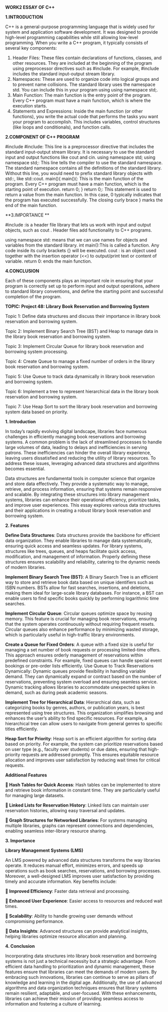 **WORK2 ESSAY OF C++**

**1.INTRODUCTION**

C++ is a general-purpose programming language that is widely used for system and application software development. It was designed to provide high-level programming capabilities while still allowing low-level programming.
When you write a C++ program, it typically consists of several key components:
1.	Header Files: These files contain declarations of functions, classes, and other resources. They are included at the beginning of the program using preprocessor directives such as #include. For example, #include <iostream> includes the standard input-output stream library.
2.	Namespaces: These are used to organize code into logical groups and to prevent name collisions. The standard library uses the namespace std. You can include this in your program using using namespace std;.
3.	Main Function: The main function is the entry point of the program. Every C++ program must have a main function, which is where the execution starts.
4.	Statements and Expressions: Inside the main function (or other functions), you write the actual code that performs the tasks you want your program to accomplish. This includes variables, control structures (like loops and conditionals), and function calls.

**2.COMPONENT OF C++ PROGRAM**

#include<iostream>
#include<iostream>: This line is a preprocessor directive that includes the standard input-output stream library. It is necessary to use the standard input and output functions like cout and cin.
using namespace std;
using namespace std;: This line tells the compiler to use the standard namespace. The standard namespace contains all the definitions of the standard library. Without this line, you would need to prefix standard library objects with std::, like std::cout.
main(){
main(){: This is the main function of the program. Every C++ program must have a main function, which is the starting point of execution.
    return 0;
}
return 0;: This statement is used to return a value from the main function. In this case, 0 typically indicates that the program has executed successfully. The closing curly brace } marks the end of the main function.

**3.IMPORTANCE **

#include <iostream> :is a header file library that lets us work with input and output objects, such as cout . Header files add functionality to C++ programs.

using namespace std: means that we can use names for objects and variables from the standard library.
int main():This is called a function. Any code inside its curly brackets {} will be executed.
cout : is an object used together with the insertion operator (<<) to output/print text or content of variable.
return 0: ends the main function.

**4.CONCLUSION**

Each of these components plays an important role in ensuring that your program is correctly set up to perform input and output operations, adhere to standard library conventions, and define the starting point and successful completion of the program.





**TOPIC: Project 48: Library Book Reservation and Borrowing System**

Topic 1: Define data structures and discuss their importance in library book reservation and borrowing system.

Topic 2: Implement Binary Search Tree (BST) and Heap to manage data in the library book reservation and borrowing system.

Topic 3: Implement Circular Queue for library book reservation and borrowing system processing.

Topic 4: Create Queue to manage a fixed number of orders in the library book reservation and borrowing system.

Topic 5: Use Queue to track data dynamically in library book reservation and borrowing system.

Topic 6: Implement a tree to represent hierarchical data in the library book reservation and borrowing system.

Topic 7: Use Heap Sort to sort the library book reservation and borrowing system data based on priority.


**1. Introduction**

In today’s rapidly evolving digital landscape, libraries face numerous challenges in efficiently managing book reservations and borrowing systems. A common problem is the lack of streamlined processes to handle large volumes of data, leading to delays and inefficiencies in serving patrons. These inefficiencies can hinder the overall library experience, leaving users dissatisfied and reducing the utility of library resources. To address these issues, leveraging advanced data structures and algorithms becomes essential.

Data structures are fundamental tools in computer science that organize and store data effectively. They provide a systematic way to manage, retrieve, and process information, ensuring that systems remain responsive and scalable. By integrating these structures into library management systems, libraries can enhance their operational efficiency, prioritize tasks, and improve user experiences. This essay explores various data structures and their applications in creating a robust library book reservation and borrowing system.

**2. Features**
   
**Define Data Structures**: Data structures provide the backbone for efficient data organization. They enable libraries to manage data systematically, ensuring quick access and seamless updates. For library systems, structures like trees, queues, and heaps facilitate quick access, modification, and management of information. Properly defining these structures ensures scalability and reliability, catering to the dynamic needs of modern libraries.

**Implement Binary Search Tree (BST)**: A Binary Search Tree is an efficient way to store and retrieve book data based on unique identifiers such as ISBN numbers. BSTs allow for fast searches, insertions, and deletions, making them ideal for large-scale library databases. For instance, a BST can enable users to find specific books quickly by performing logarithmic time searches.

**Implement Circular Queue**: Circular queues optimize space by reusing memory. This feature is crucial for managing book reservations, ensuring that the system operates continuously without requiring frequent resets. Circular queues also enhance performance by minimizing wasted storage, which is particularly useful in high-traffic library environments.

**Create a Queue for Fixed Orders**: A queue with a fixed size is useful for managing a set number of book requests or processing limited-time offers. This approach ensures orderly management of reservations within predefined constraints. For example, fixed queues can handle special event bookings or pre-order lists efficiently.
Use Queue to Track Reservations Dynamically: Dynamic queues provide flexibility in handling variable demand. They can dynamically expand or contract based on the number of reservations, preventing system overload and ensuring seamless service. Dynamic tracking allows libraries to accommodate unexpected spikes in demand, such as during peak academic seasons.

**Implement Tree for Hierarchical Data**: Hierarchical data, such as categorizing books by genres, authors, or publication years, is best represented using tree structures. This organization simplifies browsing and enhances the user’s ability to find specific resources. For example, a hierarchical tree can allow users to navigate from general genres to specific titles efficiently.

**Heap Sort for Priority**: Heap sort is an efficient algorithm for sorting data based on priority. For example, the system can prioritize reservations based on user type (e.g., faculty over students) or due dates, ensuring that high-priority requests are addressed promptly. This ensures equitable resource allocation and improves user satisfaction by reducing wait times for critical requests.

**Additional Features**

**	Hash Tables for Quick Access**: Hash tables can be implemented to store and retrieve book information in constant time. They are particularly useful for managing large datasets.

**	Linked Lists for Reservation History**: Linked lists can maintain user reservation histories, allowing easy traversal and updates.

**	Graph Structures for Networked Libraries**: For systems managing multiple libraries, graphs can represent connections and dependencies, enabling seamless inter-library resource sharing.

**3. Importance**

**Library Management Systems (LMS)**

An LMS powered by advanced data structures transforms the way libraries operate. It reduces manual effort, minimizes errors, and speeds up operations such as book searches, reservations, and borrowing processes. Moreover, a well-designed LMS improves user satisfaction by providing timely and accurate information. Key benefits include:

**	Improved Efficiency**: Faster data retrieval and processing.

**	Enhanced User Experience**: Easier access to resources and reduced wait times.

**	Scalability**: Ability to handle growing user demands without compromising performance.

**	Data Insights**: Advanced structures can provide analytical insights, helping libraries optimize resource allocation and planning.

**4. Conclusion**
   
Incorporating data structures into library book reservation and borrowing systems is not just a technical necessity but a strategic advantage. From efficient data handling to prioritization and dynamic management, these features ensure that libraries can meet the demands of modern users. By embracing such innovations, libraries can continue to serve as pillars of knowledge and learning in the digital age. Additionally, the use of advanced algorithms and data organization techniques ensures that library systems remain resilient, adaptable, and user-focused. With these enhancements, libraries can achieve their mission of providing seamless access to information and fostering a culture of learning.

